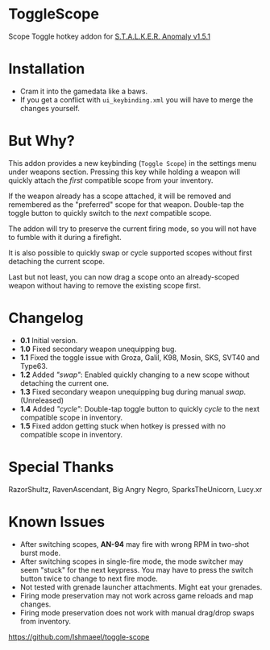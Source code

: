 # ToggleScope
Scope Toggle hotkey addon for [S.T.A.L.K.E.R. Anomaly v1.5.1](https://www.moddb.com/mods/stalker-anomaly)

# Installation
* Cram it into the gamedata like a baws.
* If you get a conflict with `ui_keybinding.xml` you will have to merge the changes yourself.

# But Why?
This addon provides a new keybinding (`Toggle Scope`) in the settings menu under weapons section. Pressing this key while holding a weapon will quickly attach the *first* compatible scope from your inventory.

If the weapon already has a scope attached, it will be removed and remembered as the "preferred" scope for that weapon. Double-tap the toggle button to quickly switch to the *next* compatible scope.

The addon will try to preserve the current firing mode, so you will not have to fumble with it during a firefight.

It is also possible to quickly swap or cycle supported scopes without first detaching the current scope. 

Last but not least, you can now drag a scope onto an already-scoped weapon without having to remove the existing scope first. 

# Changelog
* **0.1** Initial version.
* **1.0** Fixed secondary weapon unequipping bug.
* **1.1** Fixed the toggle issue with Groza, Galil, K98, Mosin, SKS, SVT40 and Type63.
* **1.2** Added *"swap"*: Enabled quickly changing to a new scope without detaching the current one.
* **1.3** Fixed secondary weapon unequipping bug during manual *swap*. (Unreleased)
* **1.4** Added *"cycle"*: Double-tap toggle button to quickly *cycle* to the next compatible scope in inventory.
* **1.5** Fixed addon getting stuck when hotkey is pressed with no compatible scope in inventory.

# Special Thanks
RazorShultz, RavenAscendant, Big Angry Negro, SparksTheUnicorn, Lucy.xr

# Known Issues
* After switching scopes, **AN-94** may fire with wrong RPM in two-shot burst mode.
* After switching scopes in single-fire mode, the mode switcher may seem "stuck" for the next keypress. You may have to press the switch button twice to change to next fire mode.
* Not tested with grenade launcher attachments. Might eat your grenades.
* Firing mode preservation may not work across game reloads and map changes.
* Firing mode preservation does not work with manual drag/drop swaps from inventory. 

https://github.com/Ishmaeel/toggle-scope